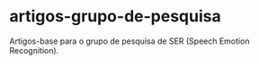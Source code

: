 # artigos-grupo-de-pesquisa
Artigos-base para o grupo de pesquisa de SER (Speech Emotion Recognition).
